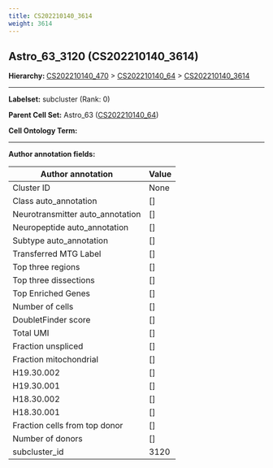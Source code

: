 ```yaml
---
title: CS202210140_3614
weight: 3614
---
```

## Astro_63_3120 (CS202210140_3614)
<b>Hierarchy: </b>
[CS202210140_470](../CS202210140_470) >
[CS202210140_64](../CS202210140_64) >
[CS202210140_3614](../CS202210140_3614)

---


**Labelset:** subcluster (Rank: 0)

**Parent Cell Set:** Astro_63 ([CS202210140_64](../CS202210140_64))



**Cell Ontology Term:** 

[MARKER GENES.]: #


---

[TRANSFERRED ANNOTATIONS.]: #


[AUTHOR ANNOTATION FIELDS.]: #


**Author annotation fields:**

| Author annotation | Value |
|-------------------|-------|
|Cluster ID|None|
|Class auto_annotation|[]|
|Neurotransmitter auto_annotation|[]|
|Neuropeptide auto_annotation|[]|
|Subtype auto_annotation|[]|
|Transferred MTG Label|[]|
|Top three regions|[]|
|Top three dissections|[]|
|Top Enriched Genes|[]|
|Number of cells|[]|
|DoubletFinder score|[]|
|Total UMI|[]|
|Fraction unspliced|[]|
|Fraction mitochondrial|[]|
|H19.30.002|[]|
|H19.30.001|[]|
|H18.30.002|[]|
|H18.30.001|[]|
|Fraction cells from top donor|[]|
|Number of donors|[]|
|subcluster_id|3120|
